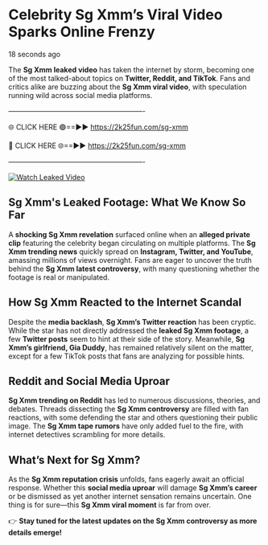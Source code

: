 # Celebrity Sg Xmm’s Viral Video Sparks Online Frenzy

18 seconds ago

The **Sg Xmm leaked video** has taken the internet by storm, becoming one of the most talked-about topics on **Twitter, Reddit, and TikTok**. Fans and critics alike are buzzing about the **Sg Xmm viral video**, with speculation running wild across social media platforms.

———————————————————-

🌐 CLICK HERE 🟢==►► https://2k25fun.com/sg-xmm

🔴 CLICK HERE 🌐==►► https://2k25fun.com/sg-xmm

———————————————————-

[![Watch Leaked Video](https://miro.medium.com/v2/resize:fit:828/format:webp/1*cilzJN44JGOrTw9NJCrNHA.gif "Watch Leaked Video")](https://2k25fun.com/sg-xmm)

## **Sg Xmm's Leaked Footage: What We Know So Far**  
A **shocking Sg Xmm revelation** surfaced online when an **alleged private clip** featuring the celebrity began circulating on multiple platforms. The **Sg Xmm trending news** quickly spread on **Instagram, Twitter, and YouTube**, amassing millions of views overnight. Fans are eager to uncover the truth behind the **Sg Xmm latest controversy**, with many questioning whether the footage is real or manipulated.  

## **How Sg Xmm Reacted to the Internet Scandal**  
Despite the **media backlash**, **Sg Xmm’s Twitter reaction** has been cryptic. While the star has not directly addressed the **leaked Sg Xmm footage**, a few **Twitter posts** seem to hint at their side of the story. Meanwhile, **Sg Xmm’s girlfriend, Gia Duddy**, has remained relatively silent on the matter, except for a few TikTok posts that fans are analyzing for possible hints.  

## **Reddit and Social Media Uproar**  
**Sg Xmm trending on Reddit** has led to numerous discussions, theories, and debates. Threads dissecting the **Sg Xmm controversy** are filled with fan reactions, with some defending the star and others questioning their public image. The **Sg Xmm tape rumors** have only added fuel to the fire, with internet detectives scrambling for more details.  

## **What’s Next for Sg Xmm?**  
As the **Sg Xmm reputation crisis** unfolds, fans eagerly await an official response. Whether this **social media uproar** will damage **Sg Xmm’s career** or be dismissed as yet another internet sensation remains uncertain. One thing is for sure—this **Sg Xmm viral moment** is far from over.  

👉 **Stay tuned for the latest updates on the Sg Xmm controversy as more details emerge!**  